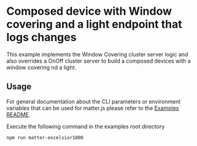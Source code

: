 # Composed device with Window covering and a light endpoint that logs changes

This example implements the Window Covering cluster server logic and also overrides a OnOff cluster server to build a composed devices with a window covering nd a light.

## Usage

For general documentation about the CLI parameters or environment variables that can be used for matter.js please refer to the [Examples README](../../../examples/README.md#cli-usage).

Execute the following command in the examples root directory

```bash
npm run matter-excelsior1000
```
